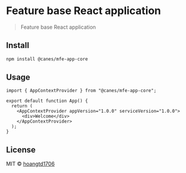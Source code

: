 # Feature base React application

> Feature base React application

## Install

```sh
npm install @canes/mfe-app-core
```

## Usage

```tsx
import { AppContextProvider } from "@canes/mfe-app-core";

export default function App() {
  return (
    <AppContextProvider appVersion="1.0.0" serviceVersion="1.0.0">
      <div>Welcome</div>
    </AppContextProvider>
  );
}
```

## License

MIT © [hoangtd1706](https://github.com/hoangtd1706)
